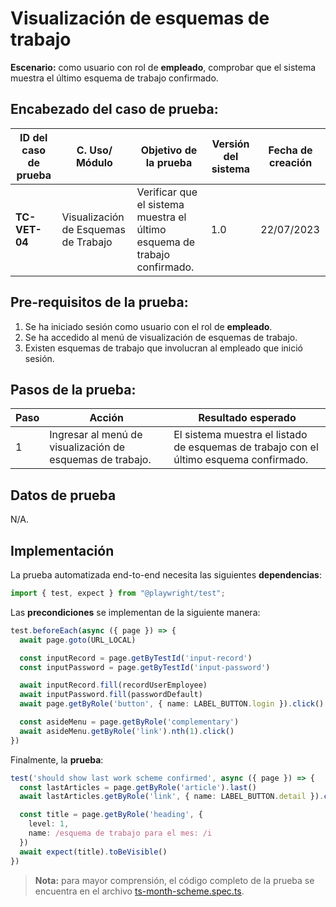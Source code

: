 # Visualización de esquemas de trabajo

**Escenario:** como usuario con rol de **empleado**, comprobar que el sistema muestra el último esquema de trabajo confirmado.

## Encabezado del caso de prueba:

| ID del caso de prueba | C. Uso/ Módulo | Objetivo de la prueba                                                                        | Versión del sistema | Fecha de creación |
| --------------------- | -------------- | -------------------------------------------------------------------------------------------- | ------------------- | ----------------- |
| **TC-VET-04**          | Visualización de Esquemas de Trabajo | Verificar que el sistema muestra el último esquema de trabajo confirmado. | 1.0                 | 22/07/2023        |

## Pre-requisitos de la prueba:

1. Se ha iniciado sesión como usuario con el rol de **empleado**.
2. Se ha accedido al menú de visualización de esquemas de trabajo.
3. Existen esquemas de trabajo que involucran al empleado que inició sesión.

## Pasos de la prueba:

| Paso | Acción                                                                 | Resultado esperado                                                                                                                                                               |
| ---- | ---------------------------------------------------------------------- | -------------------------------------------------------------------------------------------------------------------------------------------------------------------------------- |
| 1 | Ingresar al menú de visualización de esquemas de trabajo. | El sistema muestra el listado de esquemas de trabajo con el último esquema confirmado. |

## Datos de prueba

N/A.

## Implementación

La prueba automatizada end-to-end necesita las siguientes **dependencias**:

```typescript
import { test, expect } from "@playwright/test";
```

Las **precondiciones** se implementan de la siguiente manera:

```typescript
test.beforeEach(async ({ page }) => {
  await page.goto(URL_LOCAL)

  const inputRecord = page.getByTestId('input-record')
  const inputPassword = page.getByTestId('input-password')

  await inputRecord.fill(recordUserEmployee)
  await inputPassword.fill(passwordDefault)
  await page.getByRole('button', { name: LABEL_BUTTON.login }).click()

  const asideMenu = page.getByRole('complementary')
  await asideMenu.getByRole('link').nth(1).click()
})
```

Finalmente, la **prueba**:

```typescript
test('should show last work scheme confirmed', async ({ page }) => {
  const lastArticles = page.getByRole('article').last()
  await lastArticles.getByRole('link', { name: LABEL_BUTTON.detail }).click()

  const title = page.getByRole('heading', {
    level: 1,
    name: /esquema de trabajo para el mes: /i
  })
  await expect(title).toBeVisible()
})
```

> **Nota:** para mayor comprensión, el código completo de la prueba se encuentra en el archivo [ts-month-scheme.spec.ts]().